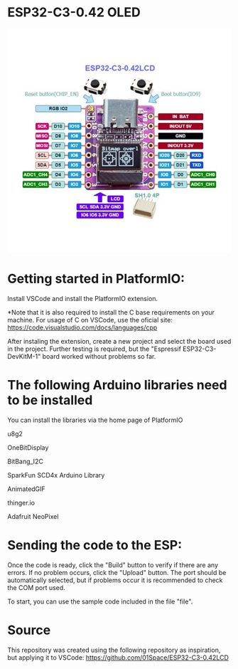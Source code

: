 # ESP32-C3-0.42 OLED

![image](https://github.com/ricardocplima/ESP-C3-0.42/blob/main/images/esp32c3_042_oled_pinout.webp)


# Getting started in PlatformIO:

Install VSCode and install the PlatformIO extension.

*Note that it is also required to install the C base requirements on your machine. For usage of C on VSCode, use the oficial site:
https://code.visualstudio.com/docs/languages/cpp

After instaling the extension, create a new project and select the board used in the project. Further testing is required, but the "Espressif ESP32-C3-DevKitM-1" board worked without problems so far.


# The following Arduino libraries need to be installed
You can install the libraries via the home page of PlatformIO

u8g2

OneBitDisplay

BitBang_I2C

SparkFun SCD4x Arduino Library

AnimatedGIF

thinger.io

Adafruit NeoPixel 


# Sending the code to the ESP:

Once the code is ready, click the "Build" button to verify if there are any errors. If no problem occurs, click the "Upload" button. The port should be automatically selected, but if problems occur it is recommended to check the COM port used.

To start, you can use the sample code included in the file "file".

# Source

This repository was created using the following repository as inspiration, but applying it to VSCode:
https://github.com/01Space/ESP32-C3-0.42LCD

